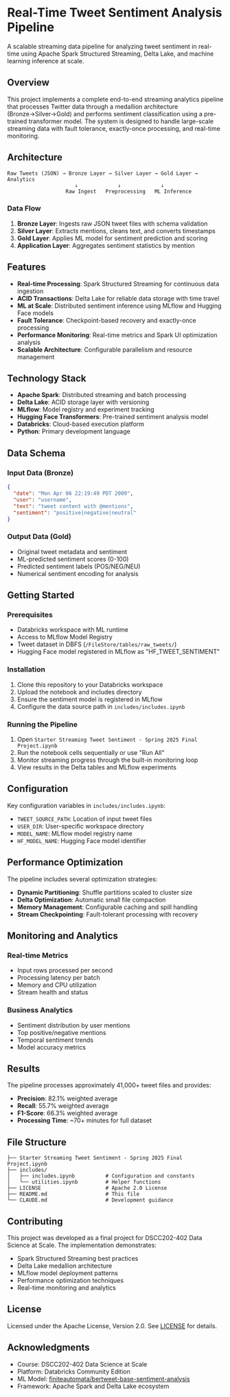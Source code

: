 # Real-Time Tweet Sentiment Analysis Pipeline

A scalable streaming data pipeline for analyzing tweet sentiment in real-time using Apache Spark Structured Streaming, Delta Lake, and machine learning inference at scale.

## Overview

This project implements a complete end-to-end streaming analytics pipeline that processes Twitter data through a medallion architecture (Bronze→Silver→Gold) and performs sentiment classification using a pre-trained transformer model. The system is designed to handle large-scale streaming data with fault tolerance, exactly-once processing, and real-time monitoring.

## Architecture

```
Raw Tweets (JSON) → Bronze Layer → Silver Layer → Gold Layer → Analytics
                      ↓             ↓             ↓
                   Raw Ingest   Preprocessing   ML Inference
```

### Data Flow

1. **Bronze Layer**: Ingests raw JSON tweet files with schema validation
2. **Silver Layer**: Extracts mentions, cleans text, and converts timestamps
3. **Gold Layer**: Applies ML model for sentiment prediction and scoring
4. **Application Layer**: Aggregates sentiment statistics by mention

## Features

- **Real-time Processing**: Spark Structured Streaming for continuous data ingestion
- **ACID Transactions**: Delta Lake for reliable data storage with time travel
- **ML at Scale**: Distributed sentiment inference using MLflow and Hugging Face models
- **Fault Tolerance**: Checkpoint-based recovery and exactly-once processing
- **Performance Monitoring**: Real-time metrics and Spark UI optimization analysis
- **Scalable Architecture**: Configurable parallelism and resource management

## Technology Stack

- **Apache Spark**: Distributed streaming and batch processing
- **Delta Lake**: ACID storage layer with versioning
- **MLflow**: Model registry and experiment tracking
- **Hugging Face Transformers**: Pre-trained sentiment analysis model
- **Databricks**: Cloud-based execution platform
- **Python**: Primary development language

## Data Schema

### Input Data (Bronze)
```json
{
  "date": "Mon Apr 06 22:19:49 PDT 2009",
  "user": "username",
  "text": "tweet content with @mentions",
  "sentiment": "positive|negative|neutral"
}
```

### Output Data (Gold)
- Original tweet metadata and sentiment
- ML-predicted sentiment scores (0-100)
- Predicted sentiment labels (POS/NEG/NEU)
- Numerical sentiment encoding for analysis

## Getting Started

### Prerequisites

- Databricks workspace with ML runtime
- Access to MLflow Model Registry
- Tweet dataset in DBFS (`/FileStore/tables/raw_tweets/`)
- Hugging Face model registered in MLflow as "HF_TWEET_SENTIMENT"

### Installation

1. Clone this repository to your Databricks workspace
2. Upload the notebook and includes directory
3. Ensure the sentiment model is registered in MLflow
4. Configure the data source path in `includes/includes.ipynb`

### Running the Pipeline

1. Open `Starter Streaming Tweet Sentiment - Spring 2025 Final Project.ipynb`
2. Run the notebook cells sequentially or use "Run All"
3. Monitor streaming progress through the built-in monitoring loop
4. View results in the Delta tables and MLflow experiments

## Configuration

Key configuration variables in `includes/includes.ipynb`:

- `TWEET_SOURCE_PATH`: Location of input tweet files
- `USER_DIR`: User-specific workspace directory
- `MODEL_NAME`: MLflow model registry name
- `HF_MODEL_NAME`: Hugging Face model identifier

## Performance Optimization

The pipeline includes several optimization strategies:

- **Dynamic Partitioning**: Shuffle partitions scaled to cluster size
- **Delta Optimization**: Automatic small file compaction
- **Memory Management**: Configurable caching and spill handling
- **Stream Checkpointing**: Fault-tolerant processing with recovery

## Monitoring and Analytics

### Real-time Metrics
- Input rows processed per second
- Processing latency per batch
- Memory and CPU utilization
- Stream health and status

### Business Analytics
- Sentiment distribution by user mentions
- Top positive/negative mentions
- Temporal sentiment trends
- Model accuracy metrics

## Results

The pipeline processes approximately 41,000+ tweet files and provides:

- **Precision**: 82.1% weighted average
- **Recall**: 55.7% weighted average  
- **F1-Score**: 66.3% weighted average
- **Processing Time**: ~70+ minutes for full dataset

## File Structure

```
├── Starter Streaming Tweet Sentiment - Spring 2025 Final Project.ipynb
├── includes/
│   ├── includes.ipynb          # Configuration and constants
│   └── utilities.ipynb         # Helper functions
├── LICENSE                     # Apache 2.0 License
├── README.md                   # This file
└── CLAUDE.md                   # Development guidance
```

## Contributing

This project was developed as a final project for DSCC202-402 Data Science at Scale. The implementation demonstrates:

- Spark Structured Streaming best practices
- Delta Lake medallion architecture
- MLflow model deployment patterns
- Performance optimization techniques
- Real-time monitoring and analytics

## License

Licensed under the Apache License, Version 2.0. See [LICENSE](LICENSE) for details.

## Acknowledgments

- Course: DSCC202-402 Data Science at Scale
- Platform: Databricks Community Edition
- ML Model: [finiteautomata/bertweet-base-sentiment-analysis](https://huggingface.co/finiteautomata/bertweet-base-sentiment-analysis)
- Framework: Apache Spark and Delta Lake ecosystem